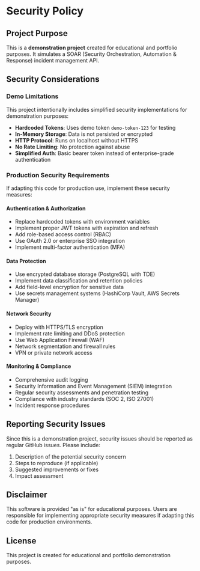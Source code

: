 # Security Policy

## Project Purpose

This is a **demonstration project** created for educational and portfolio purposes. It simulates a SOAR (Security Orchestration, Automation & Response) incident management API.

## Security Considerations

### Demo Limitations

This project intentionally includes simplified security implementations for demonstration purposes:

- **Hardcoded Tokens**: Uses demo token `demo-token-123` for testing
- **In-Memory Storage**: Data is not persisted or encrypted
- **HTTP Protocol**: Runs on localhost without HTTPS
- **No Rate Limiting**: No protection against abuse
- **Simplified Auth**: Basic bearer token instead of enterprise-grade authentication

### Production Security Requirements

If adapting this code for production use, implement these security measures:

#### Authentication & Authorization
- Replace hardcoded tokens with environment variables
- Implement proper JWT tokens with expiration and refresh
- Add role-based access control (RBAC)
- Use OAuth 2.0 or enterprise SSO integration
- Implement multi-factor authentication (MFA)

#### Data Protection
- Use encrypted database storage (PostgreSQL with TDE)
- Implement data classification and retention policies
- Add field-level encryption for sensitive data
- Use secrets management systems (HashiCorp Vault, AWS Secrets Manager)

#### Network Security
- Deploy with HTTPS/TLS encryption
- Implement rate limiting and DDoS protection
- Use Web Application Firewall (WAF)
- Network segmentation and firewall rules
- VPN or private network access

#### Monitoring & Compliance
- Comprehensive audit logging
- Security Information and Event Management (SIEM) integration
- Regular security assessments and penetration testing
- Compliance with industry standards (SOC 2, ISO 27001)
- Incident response procedures

## Reporting Security Issues

Since this is a demonstration project, security issues should be reported as regular GitHub issues. Please include:

1. Description of the potential security concern
2. Steps to reproduce (if applicable)
3. Suggested improvements or fixes
4. Impact assessment

## Disclaimer

This software is provided "as is" for educational purposes. Users are responsible for implementing appropriate security measures if adapting this code for production environments.

## License

This project is created for educational and portfolio demonstration purposes.
